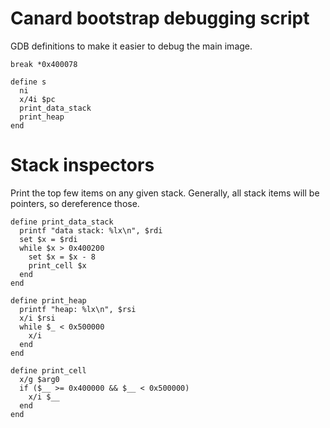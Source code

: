 # Canard bootstrap debugging script

GDB definitions to make it easier to debug the main image.

    break *0x400078

    define s
      ni
      x/4i $pc
      print_data_stack
      print_heap
    end

# Stack inspectors

Print the top few items on any given stack. Generally, all stack items will be
pointers, so dereference those.

    define print_data_stack
      printf "data stack: %lx\n", $rdi
      set $x = $rdi
      while $x > 0x400200
        set $x = $x - 8
        print_cell $x
      end
    end

    define print_heap
      printf "heap: %lx\n", $rsi
      x/i $rsi
      while $_ < 0x500000
        x/i
      end
    end

    define print_cell
      x/g $arg0
      if ($__ >= 0x400000 && $__ < 0x500000)
        x/i $__
      end
    end